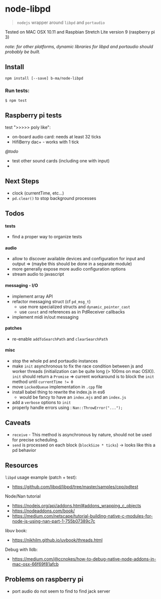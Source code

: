 # node-libpd

> `nodejs` wrapper around `libpd` and `portaudio`

Tested on MAC OSX 10.11 and Raspbian Stretch Lite version 9 (raspberry pi 3)

_note: for other platforms, dynamic libraries for libpd and portaudio should probably be built._

## Install

```
npm install [--save] b-ma/node-libpd
```

### Run tests:

```
$ npm test
```

## Raspberry pi tests

test ">>>>> poly like": 

- on-board audio card: needs at least 32 ticks
- HifiBerry dac+ - works with 1 tick

_@todo_

- test other sound cards (including one with input)
- 

## Next Steps

- clock (currentTime, etc...)
- `pd.clear()` to stop background processes

## Todos

#### tests

- find a proper way to organize tests

#### audio

- allow to discover available devices and configuration for input and output 
  => (maybe this should be done in a separate module)
- more generally expose more audio configuration options
- stream audio to javascript

#### messaging - I/O

- implement array API
- refactor messaging struct (cf `pd_msg_t`)
  + use more specialized structs and `dynamic_pointer_cast`
  + use `const` and references as in PdReceiver callbacks
- implement midi in/out messaging

#### patches

- re-enable `addToSearchPath` and `clearSearchPath`

#### misc

- stop the whole pd and portaudio instances
- make `init` asynchronous to fix the race condition between js and worker threads (initialization can be quite long (> 100ms on mac OSX)). `init` should return a `Promise` => current workaround is to block the `init` method until `currentTime != 0`
- move `LockedQueue` implementation in `.cpp` file
- install babel thing to rewrite the index.js in es6
  + would be fancy to have an `index.mjs` and an `index.js`
- add a `verbose` options to `init`
- properly handle errors using : `Nan::ThrowError("...");`

## Caveats

- `receive` - This method is asynchronous by nature, should not be used for precise scheduling.
- `send` is processed on each block (`blockSize * ticks`) -> looks like this a pd behavior

## Resources

`libpd` usage example (patch + test): 
- https://github.com/libpd/libpd/tree/master/samples/cpp/pdtest  

Node/Nan tutorial
- https://nodejs.org/api/addons.html#addons_wrapping_c_objects  
- https://nodeaddons.com/book/  
- https://medium.com/netscape/tutorial-building-native-c-modules-for-node-js-using-nan-part-1-755b07389c7c  

libuv book: 
- https://nikhilm.github.io/uvbook/threads.html

Debug with lldb: 
- https://medium.com/@ccnokes/how-to-debug-native-node-addons-in-mac-osx-66f69f81afcb



## Problems on raspberry pi

- port audio do not seem to find to find jack server


